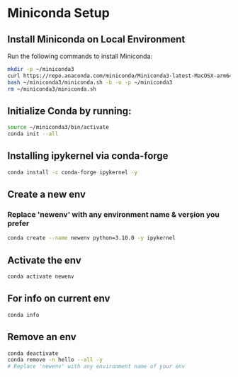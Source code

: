 # Miniconda Setup

## Install Miniconda on Local Environment

Run the following commands to install Miniconda:

```sh
mkdir -p ~/miniconda3
curl https://repo.anaconda.com/miniconda/Miniconda3-latest-MacOSX-arm64.sh -o ~/miniconda3/miniconda.sh
bash ~/miniconda3/miniconda.sh -b -u -p ~/miniconda3
rm ~/miniconda3/miniconda.sh
```

## Initialize Conda by running:

```sh
source ~/miniconda3/bin/activate
conda init --all
```

## Installing ipykernel via conda-forge

```sh
conda install -c conda-forge ipykernel -y
```

## Create a new env
### Replace 'newenv' with any environment name & verşion you prefer 

```sh
conda create --name newenv python=3.10.0 -y ipykernel
```

## Activate the env

```sh
conda activate newenv
```

## For info on current env

```sh
conda info
```

## Remove an env

```sh
conda deactivate
conda remove -n hello --all -y 
# Replace 'newenv' with any environment name of your env 

```